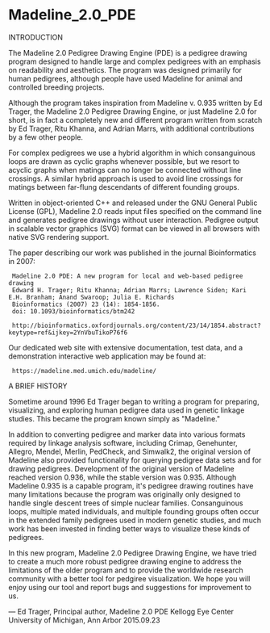 # Madeline_2.0_PDE

INTRODUCTION

The Madeline 2.0 Pedigree Drawing Engine (PDE) is a pedigree drawing program designed to handle large and
complex pedigrees with an emphasis on readability and aesthetics. The program was designed primarily for
human pedigrees, although people have used Madeline for animal and controlled breeding projects.

Although the program takes inspiration from Madeline v. 0.935 written by Ed Trager, the Madeline 2.0 Pedigree 
Drawing Engine, or just Madeline 2.0 for short, is in fact a completely new and different program written from 
scratch by Ed Trager, Ritu Khanna, and Adrian Marrs, with additional contributions by a few other people.

For complex pedigrees we use a hybrid algorithm in which consanguinous loops are drawn as cyclic graphs whenever 
possible, but we resort to acyclic graphs when matings can no longer be connected without line crossings. A similar 
hybrid approach is used to avoid line crossings for matings between far-flung descendants of different founding 
groups.

Written in object-oriented C++ and released under the GNU General Public License (GPL), Madeline 2.0 reads input 
files specified on the command line and generates pedigree drawings without user interaction. Pedigree output in 
scalable vector graphics (SVG) format can be viewed in all browsers with native SVG rendering support.

The paper describing our work was published in the journal Bioinformatics in 2007:

     Madeline 2.0 PDE: A new program for local and web-based pedigree drawing 
     Edward H. Trager; Ritu Khanna; Adrian Marrs; Lawrence Siden; Kari E.H. Branham; Anand Swaroop; Julia E. Richards 
     Bioinformatics (2007) 23 (14): 1854-1856.
     doi: 10.1093/bioinformatics/btm242
     
     http://bioinformatics.oxfordjournals.org/content/23/14/1854.abstract?keytype=ref&ijkey=2YnVbuTikoP76f6

Our dedicated web site with extensive documentation, test data, and a demonstration interactive web application 
may be found at:

     https://madeline.med.umich.edu/madeline/

A BRIEF HISTORY

Sometime around 1996 Ed Trager began to writing a program for preparing, visualizing, and exploring human pedigree 
data used in genetic linkage studies. This became the program known simply as "Madeline."

In addition to converting pedigree and marker data into various formats required by linkage analysis software, 
including Crimap, Genehunter, Allegro, Mendel, Merlin, PedCheck, and Simwalk2, the original version of Madeline 
also provided functionality for querying pedigree data sets and for drawing pedigrees. Development of the original
version of Madeline reached version 0.936, while the stable version was 0.935. Although Madeline 0.935 is a capable 
program, it's pedigree drawing routines have many limitations because the program was originally only designed to 
handle single descent trees of simple nuclear families. Consanguinous loops, multiple mated individuals, and multiple 
founding groups often occur in the extended family pedigrees used in modern genetic studies, and much work has been 
invested in finding better ways to visualize these kinds of pedigrees.

In this new program, Madeline 2.0 Pedigree Drawing Engine, we have tried to create a much more robust pedigree 
drawing engine to address the limitations of the older program and to provide the worldwide research community with 
a better tool for pedgiree visualization.  We hope you will enjoy using our tool and report bugs and suggestions
for improvement to us.

— Ed Trager,
  Principal author, Madeline 2.0 PDE
  Kellogg Eye Center
  University of Michigan, Ann Arbor
  2015.09.23
  


